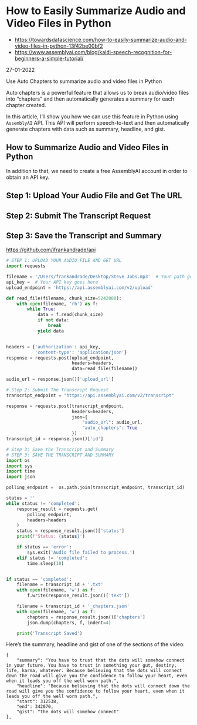How to Easily Summarize Audio and Video Files in Python
=======================================================

- https://towardsdatascience.com/how-to-easily-summarize-audio-and-video-files-in-python-13f42be00bf2
- https://www.assemblyai.com/blog/kaldi-speech-recognition-for-beginners-a-simple-tutorial/

27-01-2022

Use Auto Chapters to summarize audio and video files in Python

Auto chapters is a powerful feature that allows us to break audio/video files into “chapters” and then automatically generates a summary for each chapter created.

In this article, I’ll show you how we can use this feature in Python using `AssemblyAI` API. This API will perform speech-to-text and then automatically generate chapters with data such as summary, headline, and gist.

## How to Summarize Audio and Video Files in Python

In addition to that, we need to create a free AssemblyAI account in order to obtain an API key.

## Step 1: Upload Your Audio File and Get The URL

## Step 2: Submit The Transcript Request

## Step 3: Save the Transcript and Summary

https://github.com/ifrankandrade/api

```python
# STEP 1: UPLOAD YOUR AUDIO FILE AND GET URL
import requests

filename = '/Users/frankandrade/Desktop/Steve Jobs.mp3'  # Your path goes here
api_key =  # Your API key goes here
upload_endpoint = 'https://api.assemblyai.com/v2/upload'

def read_file(filename, chunk_size=5242880):
    with open(filename, 'rb') as f:
        while True:
            data = f.read(chunk_size)
            if not data:
                break
            yield data


headers = {'authorization': api_key,
           'content-type': 'application/json'}
response = requests.post(upload_endpoint,
                         headers=headers,
                         data=read_file(filename))

audio_url = response.json()['upload_url']

# Step 2: Submit The Transcript Request
transcript_endpoint = "https://api.assemblyai.com/v2/transcript"

response = requests.post(transcript_endpoint,
                         headers=headers,
                         json={
                             "audio_url": audio_url,
                             "auto_chapters": True
                         })
transcript_id = response.json()['id']

# Step 3: Save the Transcript and Summary
# STEP 3: SAVE THE TRANSCRIPT AND SUMMARY
import os
import sys
import time
import json

polling_endpoint =  os.path.join(transcript_endpoint, transcript_id)

status = ''
while status != 'completed':
    response_result = requests.get(
        polling_endpoint,
        headers=headers
    )
    status = response_result.json()['status']
    print(f'Status: {status}')

    if status == 'error':
        sys.exit('Audio file failed to process.')
    elif status != 'completed':
        time.sleep(10)


if status == 'completed':
    filename = transcript_id + '.txt'
    with open(filename, 'w') as f:
        f.write(response_result.json()['text'])

    filename = transcript_id + '_chapters.json'
    with open(filename, 'w') as f:
        chapters = response_result.json()['chapters']
        json.dump(chapters, f, indent=4)

    print('Transcript Saved')

```

Here’s the summary, headline and gist of one of the sections of the video:

```
{
	"summary": "You have to trust that the dots will somehow connect in your future. You have to trust in something your gut, destiny, life, karma, whatever. Because believing that the dots will connect down the road will give you the confidence to follow your heart, even when it leads you off the well worn path.",
	"headline": "Because believing that the dots will connect down the road will give you the confidence to follow your heart, even when it leads you off the well worn path.",
	"start": 312538,
	"end": 342070,
	"gist": "the dots will somehow connect"
},
```